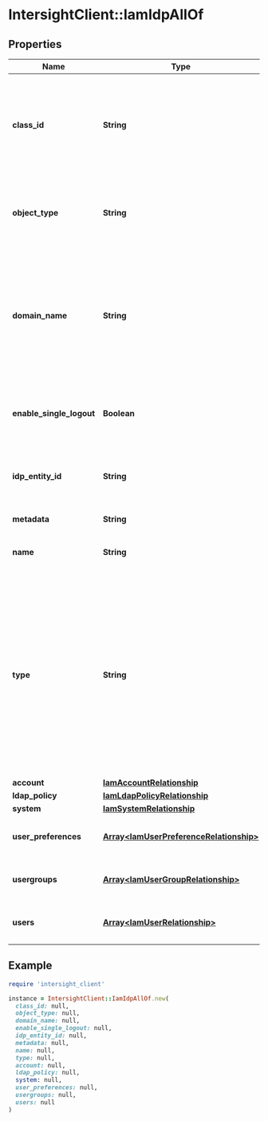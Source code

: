 # IntersightClient::IamIdpAllOf

## Properties

| Name | Type | Description | Notes |
| ---- | ---- | ----------- | ----- |
| **class_id** | **String** | The fully-qualified name of the instantiated, concrete type. This property is used as a discriminator to identify the type of the payload when marshaling and unmarshaling data. | [default to &#39;iam.Idp&#39;] |
| **object_type** | **String** | The fully-qualified name of the instantiated, concrete type. The value should be the same as the &#39;ClassId&#39; property. | [default to &#39;iam.Idp&#39;] |
| **domain_name** | **String** | Email domain name of the user for this IdP. When a user enters an email during login in the Intersight home page, the IdP is picked by matching this domain name with the email domain name for authentication. | [optional] |
| **enable_single_logout** | **Boolean** | Setting that indicates whether &#39;Single Logout (SLO)&#39; has been enabled for this IdP. | [optional] |
| **idp_entity_id** | **String** | The Entity ID of the IdP. In SAML, the entity ID uniquely identifies the IdP or Service Provider. | [optional][readonly] |
| **metadata** | **String** | SAML metadata of the IdP. | [optional] |
| **name** | **String** | The name of the Identity Provider, for example Cisco, Okta, or OneID. | [optional] |
| **type** | **String** | Authentication protocol used by the IdP. * &#x60;saml&#x60; - Use SAML as the authentication protocol for sign-on. * &#x60;oidc&#x60; - Open ID connect to be used as an authentication protocol for sign-on. * &#x60;local&#x60; - The local authentication method to be used for sign-on. Local type is set to default for the Intersight Appliance IdP. | [optional][default to &#39;saml&#39;] |
| **account** | [**IamAccountRelationship**](IamAccountRelationship.md) |  | [optional] |
| **ldap_policy** | [**IamLdapPolicyRelationship**](IamLdapPolicyRelationship.md) |  | [optional] |
| **system** | [**IamSystemRelationship**](IamSystemRelationship.md) |  | [optional] |
| **user_preferences** | [**Array&lt;IamUserPreferenceRelationship&gt;**](IamUserPreferenceRelationship.md) | An array of relationships to iamUserPreference resources. | [optional][readonly] |
| **usergroups** | [**Array&lt;IamUserGroupRelationship&gt;**](IamUserGroupRelationship.md) | An array of relationships to iamUserGroup resources. | [optional] |
| **users** | [**Array&lt;IamUserRelationship&gt;**](IamUserRelationship.md) | An array of relationships to iamUser resources. | [optional] |

## Example

```ruby
require 'intersight_client'

instance = IntersightClient::IamIdpAllOf.new(
  class_id: null,
  object_type: null,
  domain_name: null,
  enable_single_logout: null,
  idp_entity_id: null,
  metadata: null,
  name: null,
  type: null,
  account: null,
  ldap_policy: null,
  system: null,
  user_preferences: null,
  usergroups: null,
  users: null
)
```

